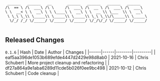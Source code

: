 ```
 ______   ______   __       ______   ______   ______   ______    
/\  == \ /\  ___\ /\ \     /\  ___\ /\  __ \ /\  ___\ /\  ___\   
\ \  __< \ \  __\ \ \ \____\ \  __\ \ \  __ \\ \___  \\ \  __\   
 \ \_\ \_\\ \_____\\ \_____\\ \_____\\ \_\ \_\\/\_____\\ \_____\ 
  \/_/ /_/ \/_____/ \/_____/ \/_____/ \/_/\/_/ \/_____/ \/_____/ 
                                                                 
```


## Released Changes

`0.1.6`
| Hash | Date | Author | Changes |
|------|------|--------|---------|
| eaf5aa396de1053b689efde4447d2429e98d8ab0 | 2021-10-16 | Chris Schubert | More project cleanup and refactoring |
| df27a864a9e1aba6289d11cde5b026f0ee9bc498 | 2021-10-12 | Chris Schubert | Code cleanup |
